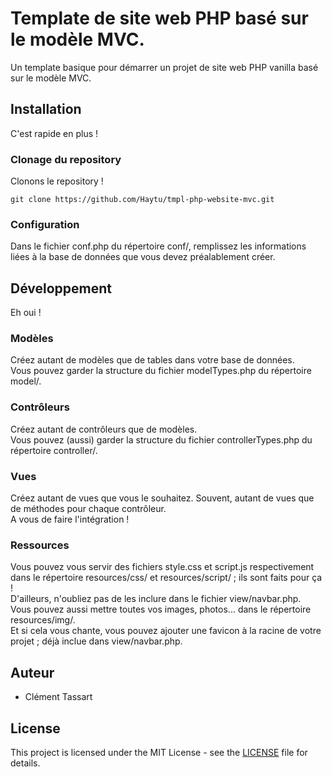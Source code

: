 # Template de site web PHP basé sur le modèle MVC.
Un template basique pour démarrer un projet de site web PHP vanilla basé sur le modèle MVC.

## Installation
C'est rapide en plus !

### Clonage du repository
Clonons le repository !

```
git clone https://github.com/Haytu/tmpl-php-website-mvc.git
```

### Configuration

Dans le fichier conf.php du répertoire conf/, remplissez les informations liées à la base de données que vous devez préalablement créer.

## Développement
Eh oui !

### Modèles
Créez autant de modèles que de tables dans votre base de données.  
Vous pouvez garder la structure du fichier modelTypes.php du répertoire model/.

### Contrôleurs
Créez autant de contrôleurs que de modèles.  
Vous pouvez (aussi) garder la structure du fichier controllerTypes.php du répertoire controller/.

### Vues
Créez autant de vues que vous le souhaitez. Souvent, autant de vues que de méthodes pour chaque contrôleur.  
A vous de faire l'intégration !

### Ressources
Vous pouvez vous servir des fichiers style.css et script.js respectivement dans le répertoire resources/css/ et resources/script/ ; ils sont faits pour ça !  
D'ailleurs, n'oubliez pas de les inclure dans le fichier view/navbar.php.  
Vous pouvez aussi mettre toutes vos images, photos... dans le répertoire resources/img/.  
Et si cela vous chante, vous pouvez ajouter une favicon à la racine de votre projet ; déjà inclue dans view/navbar.php.

## Auteur

* Clément Tassart

## License

This project is licensed under the MIT License - see the [LICENSE](LICENSE) file for details.
